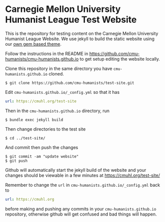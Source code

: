 # Carnegie Mellon University Humanist League Test Website

This is the repository for testing content on the Carnegie Mellon University
Humanist League Website. We use jekyll to build the static website using our
[own gem based
theme](https://github.com/cmu-humanists/jekyll-theme-cmu-humanists).

Follow the instructions in the README in
https://github.com/cmu-humanists/cmu-humanists.github.io
to get setup editing the website locally.

Clone this repository in the same directory you have `cmu-humanists.github.io`
cloned.

    $ git clone https://github.com/cmu-humanists/test-site.git

Edit `cmu-humanists.github.io/_config.yml` so that it has

```yaml
url: https://cmuhl.org/test-site
```

Then in the `cmu-humanists.github.io` directory, run

    $ bundle exec jekyll build

Then change directories to the test site

    $ cd ../test-site/
    
And commit then push the changes

    $ git commit -am "update website"
    $ git push
    
Github will automatically start the jekyll build of the website and your changes
should be viewable in a few minutes at https://cmuhl.org/test-site/

Remember to change the `url` in `cmu-humanists.github.io/_config.yml` back to

```yaml
url: https://cmuhl.org
```

before making and pushing any commits in your `cmu-humanists.github.io`
repository, otherwise github will get confused and bad things will happen.

